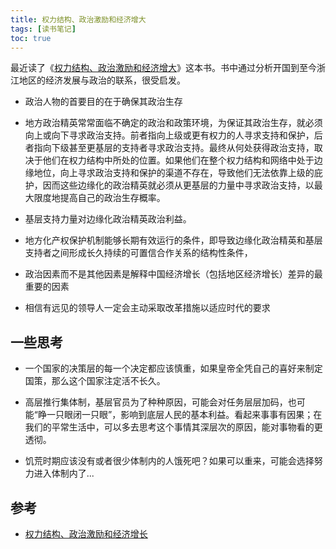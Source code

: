 ```yaml
---
title: 权力结构、政治激励和经济增大
tags: [读书笔记]
toc: true
---
```


最近读了《[权力结构、政治激励和经济增大](https://book.douban.com/subject/26762440/)》这本书。书中通过分析开国到至今浙江地区的经济发展与政治的联系，很受启发。


- 政治人物的首要目的在于确保其政治生存

- 地方政治精英常常面临不确定的政治和政策环境，为保证其政治生存，就必须向上或向下寻求政治支持。前者指向上级或更有权力的人寻求支持和保护，后者指向下级甚至更基层的支持者寻求政治支持。最终从何处获得政治支持，取决于他们在权力结构中所处的位置。如果他们在整个权力结构和网络中处于边缘地位，向上寻求政治支持和保护的渠道不存在，导致他们无法依靠上级的庇护，因而这些边缘化的政治精英就必须从更基层的力量中寻求政治支持，以最大限度地提高自己的政治生存概率。

- 基层支持力量对边缘化政治精英政治利益。

- 地方化产权保护机制能够长期有效运行的条件，即导致边缘化政治精英和基层支持者之间形成长久持续的可置信合作关系的结构性条件，

- 政治因素而不是其他因素是解释中国经济增长（包括地区经济增长）差异的最重要的因素

- 相信有远见的领导人一定会主动采取改革措施以适应时代的要求

## 一些思考

- 一个国家的决策层的每一个决定都应该慎重，如果皇帝全凭自己的喜好来制定国策，那么这个国家注定活不长久。

- 高层推行集体制，基层官员为了种种原因，可能会对任务层层加码，也可能“睁一只眼闭一只眼”，影响到底层人民的基本利益。看起来事事有因果；在我们的平常生活中，可以多去思考这个事情其深层次的原因，能对事物看的更透彻。

- 饥荒时期应该没有或者很少体制内的人饿死吧？如果可以重来，可能会选择努力进入体制内了...




## 参考

- [权力结构、政治激励和经济增长](https://book.douban.com/subject/26762440/)